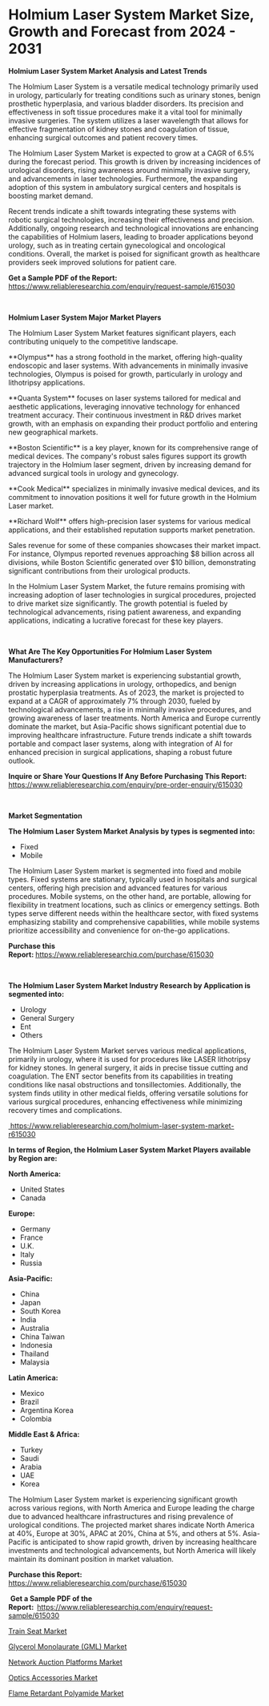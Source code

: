 <p><h1>Holmium Laser System Market Size, Growth and Forecast from 2024 - 2031</h1></p><p><strong>Holmium Laser System Market Analysis and Latest Trends</strong></p>
<p><p>The Holmium Laser System is a versatile medical technology primarily used in urology, particularly for treating conditions such as urinary stones, benign prosthetic hyperplasia, and various bladder disorders. Its precision and effectiveness in soft tissue procedures make it a vital tool for minimally invasive surgeries. The system utilizes a laser wavelength that allows for effective fragmentation of kidney stones and coagulation of tissue, enhancing surgical outcomes and patient recovery times.</p><p>The Holmium Laser System Market is expected to grow at a CAGR of 6.5% during the forecast period. This growth is driven by increasing incidences of urological disorders, rising awareness around minimally invasive surgery, and advancements in laser technologies. Furthermore, the expanding adoption of this system in ambulatory surgical centers and hospitals is boosting market demand. </p><p>Recent trends indicate a shift towards integrating these systems with robotic surgical technologies, increasing their effectiveness and precision. Additionally, ongoing research and technological innovations are enhancing the capabilities of Holmium lasers, leading to broader applications beyond urology, such as in treating certain gynecological and oncological conditions. Overall, the market is poised for significant growth as healthcare providers seek improved solutions for patient care.</p></p>
<p><strong>Get a Sample PDF of the Report:&nbsp;</strong> <a href="https://www.reliableresearchiq.com/enquiry/request-sample/615030?utm_campaign=1412&utm_medium=2&utm_source=Github&utm_content=ia&utm_term=13102024&utm_id=holmium-laser-system">https://www.reliableresearchiq.com/enquiry/request-sample/615030</a></p>
<p>&nbsp;</p>
<p><strong>Holmium Laser System Major Market Players</strong></p>
<p><p>The Holmium Laser System Market features significant players, each contributing uniquely to the competitive landscape. </p><p>**Olympus** has a strong foothold in the market, offering high-quality endoscopic and laser systems. With advancements in minimally invasive technologies, Olympus is poised for growth, particularly in urology and lithotripsy applications.</p><p>**Quanta System** focuses on laser systems tailored for medical and aesthetic applications, leveraging innovative technology for enhanced treatment accuracy. Their continuous investment in R&D drives market growth, with an emphasis on expanding their product portfolio and entering new geographical markets.</p><p>**Boston Scientific** is a key player, known for its comprehensive range of medical devices. The company's robust sales figures support its growth trajectory in the Holmium laser segment, driven by increasing demand for advanced surgical tools in urology and gynecology.</p><p>**Cook Medical** specializes in minimally invasive medical devices, and its commitment to innovation positions it well for future growth in the Holmium Laser market.</p><p>**Richard Wolf** offers high-precision laser systems for various medical applications, and their established reputation supports market penetration.</p><p>Sales revenue for some of these companies showcases their market impact. For instance, Olympus reported revenues approaching $8 billion across all divisions, while Boston Scientific generated over $10 billion, demonstrating significant contributions from their urological products. </p><p>In the Holmium Laser System Market, the future remains promising with increasing adoption of laser technologies in surgical procedures, projected to drive market size significantly. The growth potential is fueled by technological advancements, rising patient awareness, and expanding applications, indicating a lucrative forecast for these key players.</p></p>
<p>&nbsp;</p>
<p><strong>What Are The Key Opportunities For Holmium Laser System Manufacturers?</strong></p>
<p><p>The Holmium Laser System market is experiencing substantial growth, driven by increasing applications in urology, orthopedics, and benign prostatic hyperplasia treatments. As of 2023, the market is projected to expand at a CAGR of approximately 7% through 2030, fueled by technological advancements, a rise in minimally invasive procedures, and growing awareness of laser treatments. North America and Europe currently dominate the market, but Asia-Pacific shows significant potential due to improving healthcare infrastructure. Future trends indicate a shift towards portable and compact laser systems, along with integration of AI for enhanced precision in surgical applications, shaping a robust future outlook.</p></p>
<p><strong>Inquire or Share Your Questions If Any Before Purchasing This Report:</strong> <a href="https://www.reliableresearchiq.com/enquiry/pre-order-enquiry/615030?utm_campaign=1412&utm_medium=2&utm_source=Github&utm_content=ia&utm_term=13102024&utm_id=holmium-laser-system">https://www.reliableresearchiq.com/enquiry/pre-order-enquiry/615030</a></p>
<p>&nbsp;</p>
<p><strong>Market Segmentation</strong></p>
<p><strong>The Holmium Laser System Market Analysis by types is segmented into:</strong></p>
<p><ul><li>Fixed</li><li>Mobile</li></ul></p>
<p><p>The Holmium Laser System market is segmented into fixed and mobile types. Fixed systems are stationary, typically used in hospitals and surgical centers, offering high precision and advanced features for various procedures. Mobile systems, on the other hand, are portable, allowing for flexibility in treatment locations, such as clinics or emergency settings. Both types serve different needs within the healthcare sector, with fixed systems emphasizing stability and comprehensive capabilities, while mobile systems prioritize accessibility and convenience for on-the-go applications.</p></p>
<p><strong>Purchase this Report:&nbsp;</strong><a href="https://www.reliableresearchiq.com/purchase/615030?utm_campaign=1412&utm_medium=2&utm_source=Github&utm_content=ia&utm_term=13102024&utm_id=holmium-laser-system">https://www.reliableresearchiq.com/purchase/615030</a></p>
<p>&nbsp;</p>
<p><strong>The Holmium Laser System Market Industry Research by Application is segmented into:</strong></p>
<p><ul><li>Urology</li><li>General Surgery</li><li>Ent</li><li>Others</li></ul></p>
<p><p>The Holmium Laser System Market serves various medical applications, primarily in urology, where it is used for procedures like LASER lithotripsy for kidney stones. In general surgery, it aids in precise tissue cutting and coagulation. The ENT sector benefits from its capabilities in treating conditions like nasal obstructions and tonsillectomies. Additionally, the system finds utility in other medical fields, offering versatile solutions for various surgical procedures, enhancing effectiveness while minimizing recovery times and complications.</p></p>
<p><a href="https://www.reliableresearchiq.com/holmium-laser-system-market-r615030?utm_campaign=1412&utm_medium=2&utm_source=Github&utm_content=ia&utm_term=13102024&utm_id=holmium-laser-system">&nbsp;https://www.reliableresearchiq.com/holmium-laser-system-market-r615030</a></p>
<p><strong>In terms of Region, the Holmium Laser System Market Players available by Region are:</strong></p>
<p>
    <p> <strong> North America: </strong>
        <ul>
            <li>United States</li>
            <li>Canada</li>
        </ul>
        </p> 
    <p> <strong> Europe: </strong>
        <ul>
            <li>Germany</li>
            <li>France</li>
            <li>U.K.</li>
            <li>Italy</li>
            <li>Russia</li>
        </ul>
        </p> 
    <p> <strong> Asia-Pacific: </strong>
        <ul>
            <li>China</li>
            <li>Japan</li>
            <li>South Korea</li>
            <li>India</li>
            <li>Australia</li>
            <li>China Taiwan</li>
            <li>Indonesia</li>
            <li>Thailand</li>
            <li>Malaysia</li>
        </ul>
        </p> 
    <p> <strong> Latin America: </strong>
        <ul>
            <li>Mexico</li>
            <li>Brazil</li>
            <li>Argentina Korea</li>
            <li>Colombia</li>
        </ul>
        </p> 
    <p> <strong> Middle East & Africa: </strong>
        <ul>
            <li>Turkey</li>
            <li>Saudi</li>
            <li>Arabia</li>
            <li>UAE</li>
            <li>Korea</li>
        </ul>
    </p>
    </p>
<p><p>The Holmium Laser System market is experiencing significant growth across various regions, with North America and Europe leading the charge due to advanced healthcare infrastructures and rising prevalence of urological conditions. The projected market shares indicate North America at 40%, Europe at 30%, APAC at 20%, China at 5%, and others at 5%. Asia-Pacific is anticipated to show rapid growth, driven by increasing healthcare investments and technological advancements, but North America will likely maintain its dominant position in market valuation.</p></p>
<p><strong>Purchase this Report: </strong><a href="https://www.reliableresearchiq.com/purchase/615030?utm_campaign=1412&utm_medium=2&utm_source=Github&utm_content=ia&utm_term=13102024&utm_id=holmium-laser-system">https://www.reliableresearchiq.com/purchase/615030</a></p>
<p>&nbsp;<strong>Get a Sample PDF of the Report:&nbsp;&nbsp;</strong><a href="https://www.reliableresearchiq.com/enquiry/request-sample/615030?utm_campaign=1412&utm_medium=2&utm_source=Github&utm_content=ia&utm_term=13102024&utm_id=holmium-laser-system">https://www.reliableresearchiq.com/enquiry/request-sample/615030</a></p>
<p><strong></strong></p>
<p><p><a href="https://issuu.com/reportprime-2/docs/train-seat-market-size-2030.pptx_2308e0a726df72?utm_campaign=1412&utm_medium=2&utm_source=Github&utm_content=ia&utm_term=13102024&utm_id=holmium-laser-system">Train Seat Market</a></p><p><a href="https://www.linkedin.com/pulse/glycerol-monolaurate-gml-market-size-share-analysis-growth-lc6jf?utm_campaign=1412&utm_medium=2&utm_source=Github&utm_content=ia&utm_term=13102024&utm_id=holmium-laser-system">Glycerol Monolaurate (GML) Market</a></p><p><a href="https://github.com/baldonopiturbeu/Market-Research-Report-List-1/blob/main/network-auction-platforms-market.md?utm_campaign=1412&utm_medium=2&utm_source=Github&utm_content=ia&utm_term=13102024&utm_id=holmium-laser-system">Network Auction Platforms Market</a></p><p><a href="https://github.com/delmasportse2/Market-Research-Report-List-1/blob/main/optics-accessories-market.md?utm_campaign=1412&utm_medium=2&utm_source=Github&utm_content=ia&utm_term=13102024&utm_id=holmium-laser-system">Optics Accessories Market</a></p><p><a href="https://www.linkedin.com/pulse/market-dynamics-future-trends-global-flame-retardant-polyamide-0cxef?utm_campaign=1412&utm_medium=2&utm_source=Github&utm_content=ia&utm_term=13102024&utm_id=holmium-laser-system">Flame Retardant Polyamide Market</a></p></p>